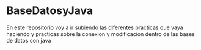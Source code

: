 ﻿# BaseDatosyJava
En este repositorio voy a ir subiendo las diferentes practicas que vaya haciendo y practicas sobre la conexion y modificacion dentro de las bases de datos con java
